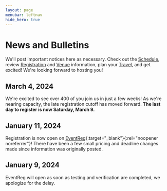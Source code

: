 ```yaml
---
layout: page
menubar: leftnav
hide_hero: true
---
```


# News and Bulletins

We'll post important notices here as necessary. Check out the [Schedule](/schedule), review [Registration](/registration) and [Venue](/venues) information, plan your [Travel](/travel), and get excited! We're looking forward to hosting you!

## March 4, 2024
We're excited to see over 400 of you join us in just a few weeks! As we're nearing capacity, the late registration cutoff has moved forward. **The last day to register is now Saturday, March 9.**

## January 11, 2024

Registration is now open on [EventReg](https://eventreg.orienteeringusa.org/eventregister/register/start/jn2024){:target="_blank"}{:rel="noopener noreferrer"}! There have been a few small pricing and deadline changes made since information was originally posted.

## January 9, 2024

EventReg will open as soon as testing and verification are completed, we apologize for the delay.